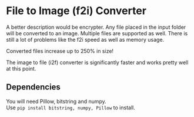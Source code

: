 
# File to Image (f2i) Converter

A better description would be encrypter. Any file placed in the input folder will be converted to an image. Multiple files are supported as well. There is still a lot of problems like the f2i speed as well as memory usage.

Converted files increase up to 250% in size!

The image to file (i2f) converter is significantly faster and works pretty well at this point.


## Dependencies

You will need Pillow, bitstring and numpy.\
Use `pip install bitstring, numpy, Pillow` to install.

